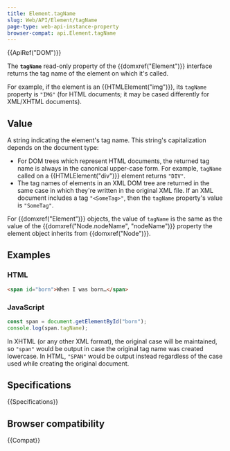 ```yaml
---
title: Element.tagName
slug: Web/API/Element/tagName
page-type: web-api-instance-property
browser-compat: api.Element.tagName
---
```


{{ApiRef("DOM")}}

The **`tagName`** read-only property
of the {{domxref("Element")}} interface returns the tag name of the element on which
it's called.

For example, if the element is an {{HTMLElement("img")}}, its
`tagName` property is `"IMG"` (for HTML documents; it may be cased
differently for XML/XHTML documents).

## Value

A string indicating the element's tag name. This string's capitalization depends on the
document type:

- For DOM trees which represent HTML documents, the returned tag name is always in the
  canonical upper-case form. For example, `tagName` called on a
  {{HTMLElement("div")}} element returns `"DIV"`.
- The tag names of elements in an XML DOM tree are returned in the same case in which
  they're written in the original XML file. If an XML document includes a tag
  `"<SomeTag>"`, then the `tagName` property's value is
  `"SomeTag"`.

For {{domxref("Element")}} objects, the value of `tagName` is the same as
the value of the {{domxref("Node.nodeName", "nodeName")}} property the element object
inherits from {{domxref("Node")}}.

## Examples

### HTML

```html
<span id="born">When I was born…</span>
```

### JavaScript

```js
const span = document.getElementById("born");
console.log(span.tagName);
```

In XHTML (or any other XML format), the original case will be maintained, so
`"span"` would be output in case the original tag name was created lowercase.
In HTML, `"SPAN"` would be output instead regardless of the case used while
creating the original document.

## Specifications

{{Specifications}}

## Browser compatibility

{{Compat}}
